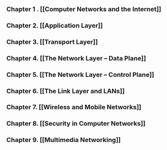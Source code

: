 ### Chapter 1 . [[Computer Networks and the Internet]]

### Chapter 2. [[Application Layer]]

### Chapter 3. [[Transport Layer]]

### Chapter 4. [[The Network Layer – Data Plane]]

### Chapter 5. [[The Network Layer – Control Plane]]

### Chapter 6. [[The Link Layer and LANs]]

### Chapter 7. [[Wireless and Mobile Networks]]

### Chapter 8. [[Security in Computer Networks]]

### Chapter 9. [[Multimedia Networking]]

